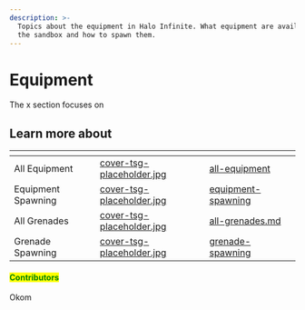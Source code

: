 ```yaml
---
description: >-
  Topics about the equipment in Halo Infinite. What equipment are available in
  the sandbox and how to spawn them.
---
```


# Equipment

The x section focuses on&#x20;



## Learn more about

<table data-view="cards"><thead><tr><th></th><th data-hidden data-card-cover data-type="files"></th><th data-hidden data-card-target data-type="content-ref"></th></tr></thead><tbody><tr><td>All Equipment</td><td><a href="../../../../.gitbook/assets/cover-tsg-placeholder.jpg">cover-tsg-placeholder.jpg</a></td><td><a href="all-equipment/">all-equipment</a></td></tr><tr><td>Equipment Spawning</td><td><a href="../../../../.gitbook/assets/cover-tsg-placeholder.jpg">cover-tsg-placeholder.jpg</a></td><td><a href="equipment-spawning/">equipment-spawning</a></td></tr><tr><td>All Grenades</td><td><a href="../../../../.gitbook/assets/cover-tsg-placeholder.jpg">cover-tsg-placeholder.jpg</a></td><td><a href="all-grenades.md">all-grenades.md</a></td></tr><tr><td>Grenade Spawning</td><td><a href="../../../../.gitbook/assets/cover-tsg-placeholder.jpg">cover-tsg-placeholder.jpg</a></td><td><a href="grenade-spawning/">grenade-spawning</a></td></tr></tbody></table>



#### <mark style="color:green;">Contributors</mark>

Okom
